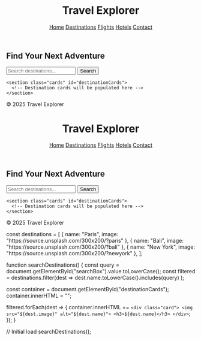 <!DOCTYPE html>
<html lang="en">
<head>
  <meta charset="UTF-8" />
  <meta name="viewport" content="width=device-width, initial-scale=1.0" />
  <title>Travel Booking</title>
  <link rel="stylesheet" href="styles.css" />
</head>
<body>
  <header>
    <h1>Travel Explorer</h1>
    <nav>
      <a href="#">Home</a>
      <a href="#">Destinations</a>
      <a href="#">Flights</a>
      <a href="#">Hotels</a>
      <a href="#">Contact</a>
    </nav>
  </header>

  <main>
    <section class="search">
      <h2>Find Your Next Adventure</h2>
      <input type="text" placeholder="Search destinations..." id="searchBox" />
      <button onclick="searchDestinations()">Search</button>
    </section>

    <section class="cards" id="destinationCards">
      <!-- Destination cards will be populated here -->
    </section>
  </main>

  <footer>
    <p>&copy; 2025 Travel Explorer</p>
  </footer>

  <script src="script.js"></script>
</body>
</html>
<!DOCTYPE html>
<html lang="en">
<head>
  <meta charset="UTF-8" />
  <meta name="viewport" content="width=device-width, initial-scale=1.0" />
  <title>Travel Booking</title>
  <link rel="stylesheet" href="styles.css" />
</head>
<body>
  <header>
    <h1>Travel Explorer</h1>
    <nav>
      <a href="#">Home</a>
      <a href="#">Destinations</a>
      <a href="#">Flights</a>
      <a href="#">Hotels</a>
      <a href="#">Contact</a>
    </nav>
  </header>

  <main>
    <section class="search">
      <h2>Find Your Next Adventure</h2>
      <input type="text" placeholder="Search destinations..." id="searchBox" />
      <button onclick="searchDestinations()">Search</button>
    </section>

    <section class="cards" id="destinationCards">
      <!-- Destination cards will be populated here -->
    </section>
  </main>

  <footer>
    <p>&copy; 2025 Travel Explorer</p>
  </footer>

  <script src="script.js"></script>
</body>
</html>
const destinations = [
  { name: "Paris", image: "https://source.unsplash.com/300x200/?paris" },
  { name: "Bali", image: "https://source.unsplash.com/300x200/?bali" },
  { name: "New York", image: "https://source.unsplash.com/300x200/?newyork" },
];

function searchDestinations() {
  const query = document.getElementById("searchBox").value.toLowerCase();
  const filtered = destinations.filter(dest =>
    dest.name.toLowerCase().includes(query)
  );

  const container = document.getElementById("destinationCards");
  container.innerHTML = "";

  filtered.forEach(dest => {
    container.innerHTML += `
      <div class="card">
        <img src="${dest.image}" alt="${dest.name}">
        <h3>${dest.name}</h3>
      </div>
    `;
  });
}

// Initial load
searchDestinations();
